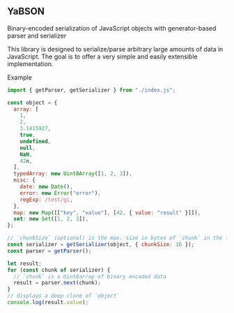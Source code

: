 ## YaBSON

Binary-encoded serialization of JavaScript objects with generator-based parser
and serializer

This library is designed to serialize/parse arbitrary large amounts of data in
JavaScript. The goal is to offer a very simple and easily extensible
implementation.

Example

```js
import { getParser, getSerializer } from "./index.js";

const object = {
  array: [
    1,
    2,
    3.1415927,
    true,
    undefined,
    null,
    NaN,
    42n,
  ],
  typedArray: new Uint8Array([1, 2, 3]),
  misc: {
    date: new Date(),
    error: new Error("error"),
    regExp: /test/gi,
  },
  map: new Map([["key", "value"], [42, { value: "result" }]]),
  set: new Set([1, 2, 3]),
};

// `chunkSize` (optional) is the max. size in bytes of `chunk` in the for-of loop below
const serializer = getSerializer(object, { chunkSize: 16 });
const parser = getParser();

let result;
for (const chunk of serializer) {
  // `chunk` is a Uint8array of binary encoded data
  result = parser.next(chunk);
}
// displays a deep clone of `object`
console.log(result.value);
```
